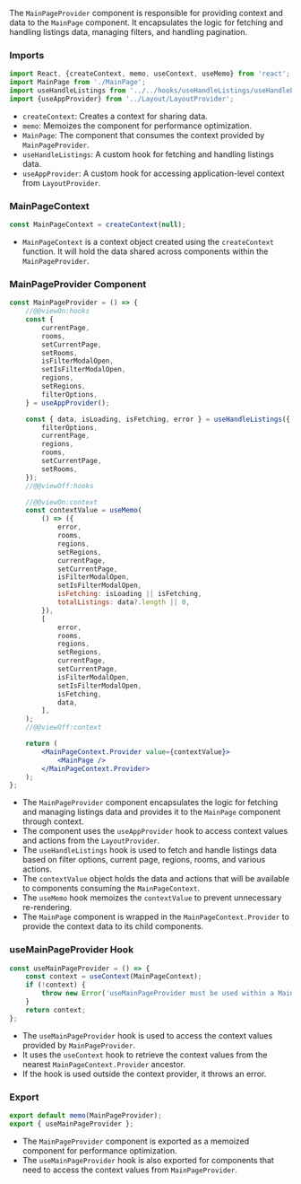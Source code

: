 The `MainPageProvider` component is responsible for providing context and data to the `MainPage` component. It
encapsulates the logic for fetching and handling listings data, managing filters, and handling pagination.

### Imports

```jsx static
import React, {createContext, memo, useContext, useMemo} from 'react';
import MainPage from './MainPage';
import useHandleListings from '../../hooks/useHandleListings/useHandleListings';
import {useAppProvider} from '../Layout/LayoutProvider';
```

- `createContext`: Creates a context for sharing data.
- `memo`: Memoizes the component for performance optimization.
- `MainPage`: The component that consumes the context provided by `MainPageProvider`.
- `useHandleListings`: A custom hook for fetching and handling listings data.
- `useAppProvider`: A custom hook for accessing application-level context from `LayoutProvider`.

### MainPageContext

```jsx static
const MainPageContext = createContext(null);
```

- `MainPageContext` is a context object created using the `createContext` function. It will hold the data shared across
  components within the `MainPageProvider`.

### MainPageProvider Component

```jsx static
const MainPageProvider = () => {
	//@@viewOn:hooks
	const {
		currentPage,
		rooms,
		setCurrentPage,
		setRooms,
		isFilterModalOpen,
		setIsFilterModalOpen,
		regions,
		setRegions,
		filterOptions,
	} = useAppProvider();

	const { data, isLoading, isFetching, error } = useHandleListings({
		filterOptions,
		currentPage,
		regions,
		rooms,
		setCurrentPage,
		setRooms,
	});
	//@@viewOff:hooks

	//@@viewOn:context
	const contextValue = useMemo(
		() => ({
			error,
			rooms,
			regions,
			setRegions,
			currentPage,
			setCurrentPage,
			isFilterModalOpen,
			setIsFilterModalOpen,
			isFetching: isLoading || isFetching,
			totalListings: data?.length || 0,
		}),
		[
			error,
			rooms,
			regions,
			setRegions,
			currentPage,
			setCurrentPage,
			isFilterModalOpen,
			setIsFilterModalOpen,
			isFetching,
			data,
		],
	);
	//@@viewOff:context

	return (
		<MainPageContext.Provider value={contextValue}>
			<MainPage />
		</MainPageContext.Provider>
	);
};
```

- The `MainPageProvider` component encapsulates the logic for fetching and managing listings data and provides it to
  the `MainPage` component through context.
- The component uses the `useAppProvider` hook to access context values and actions from the `LayoutProvider`.
- The `useHandleListings` hook is used to fetch and handle listings data based on filter options, current page, regions,
  rooms, and various actions.
- The `contextValue` object holds the data and actions that will be available to components consuming
  the `MainPageContext`.
- The `useMemo` hook memoizes the `contextValue` to prevent unnecessary re-rendering.
- The `MainPage` component is wrapped in the `MainPageContext.Provider` to provide the context data to its child
  components.

### useMainPageProvider Hook

```jsx static
const useMainPageProvider = () => {
	const context = useContext(MainPageContext);
	if (!context) {
		throw new Error('useMainPageProvider must be used within a MainPageProvider');
	}
	return context;
};
```

- The `useMainPageProvider` hook is used to access the context values provided by `MainPageProvider`.
- It uses the `useContext` hook to retrieve the context values from the nearest `MainPageContext.Provider` ancestor.
- If the hook is used outside the context provider, it throws an error.

### Export

```jsx static
export default memo(MainPageProvider);
export { useMainPageProvider };
```

- The `MainPageProvider` component is exported as a memoized component for performance optimization.
- The `useMainPageProvider` hook is also exported for components that need to access the context values
  from `MainPageProvider`.
